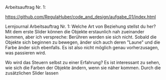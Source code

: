 Arbeitsauftrag Nr. 1:

https://github.com/RegulaHuber/code_and_design/aufgabe_01/index.html

Lernjournal Arbeitsauftrag Nr. 1:
Welche Art von Beziehung stellst du her?
Mit dem erste Slider können die Objekte erstaunlich nah zueinander kommen, aber ich verspreche: Berühren werden sie sich nicht. Sobald die Objekte sich beginnen zu bewegen, änder sich auch deren "Laune" und die Farbe änder sich ebenfalls. Es ist also nicht möglich genau vorherzusagen, was passieren wird.

Wo wird das Steuern selbst zu einer Erfahrung?
Es ist interessant zu sehen, wie sich die Farben der Objekte ändern, wenn sie näher kommen. Durch die zusätzlichen Slider lassen
